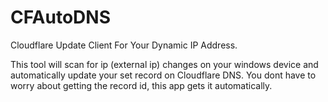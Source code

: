 # CFAutoDNS
Cloudflare Update Client For Your Dynamic IP Address.

This tool will scan for ip (external ip) changes on your windows device and automatically update your set record on Cloudflare DNS. You dont have to worry about getting the record id, this app gets it automatically.
